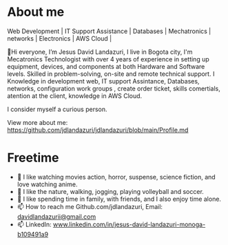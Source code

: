   <h1> About me </h1>
  
Web Development | IT Support Assistance | Databases | Mechatronics | networks | Electronics | AWS Cloud |  

👋Hi everyone, I’m Jesus David Landazuri, I live in Bogota city, I'm Mecatronics Technologist with over 4 years of experience in setting up equipment, 
devices, and components at both Hardware and Software levels. Skilled in problem-solving, on-site and remote technical support.
I Knowledge in development web, IT support Assintance, Databases, networks, configuration work groups , create order ticket, 
skills comertials, atention at the client,  knowledge in AWS Cloud. 

I consider myself a curious person.

View more about me: https://github.com/jdlandazuri/jdlandazuri/blob/main/Profile.md

<h1> Freetime </h1>

<!--I'm from Colombia and live in Bogotá city, I’m interested in Design web, Developer, support TI and Cloud Computing.-->  
- 👀 I like watching movies action, horror, suspense, science fiction, and love watching anime.
- 🌱 I like the nature, walking, jogging, playing volleyball and soccer.
- 💞️ I like spending time in family, with friends, and I also enjoy time alone.
- 📫 How to reach me Github.com/jdlandazuri, Email: davidlandazurii@gmail.com
- 📫 LinkedIn: www.linkedin.com/in/jesus-david-landazuri-monoga-b109491a9
